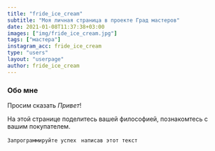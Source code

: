 ```yaml
---
title: "fride_ice_cream"
subtitle: "Моя личная страница в проекте Град мастеров"
date: 2021-01-08T11:37:38+03:00
images: ["img/fride_ice_cream.jpg"]
tags: ["мастера"]
instagram_acc: fride_ice_cream
type: "users"
layout: "userpage"
author: fride_ice_cream
---
```


### Обо мне
Просим сказать  *Привет*!

На этой странице поделитесь вашей философией, познакомтесь с вашим покупателем.

```Запрограммируйте успех ```
```написав этот текст```
